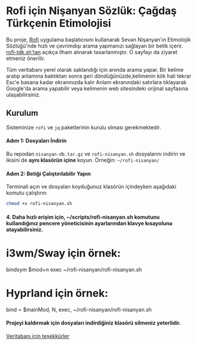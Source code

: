# Rofi için Nişanyan Sözlük: Çağdaş Türkçenin Etimolojisi

Bu proje, [Rofi](https://github.com/davatorium/rofi) uygulama başlatıcısını kullanarak Sevan Nişanyan'ın Etimolojik Sözlüğü'nde hızlı ve çevrimdışı arama yapmanızı sağlayan bir betik içerir.
[rofi-tdk.sh'tan](https://github.com/metwse/rofi-tdk.sh/tree/main) açıkça ilham alınarak tasarlanmıştır. O sayfayı da ziyaret etmeniz önerilir.

Tüm veritabanı yerel olarak saklandığı için anında arama yapar. 
Bir kelime aratıp anlamına baktıktan sonra geri döndüğünüzde,kelimenin kök hali tekrar Esc'e basana kadar ekranınızda kalır
Anlam ekranındaki satırlara tıklayarak Google'da arama yapabilir veya kelimenin web sitesindeki orijinal sayfasına ulaşabilirsiniz.

## Kurulum

Sisteminize `rofi` ve `jq` paketlerinin kurulu olması gerekmektedir.

#### Adım 1: Dosyaları İndirin

Bu repodan `nisanyan-db.tar.gz` ve `rofi-nisanyan.sh` dosyalarını indirin ve ikisini de **aynı klasörün içine** koyun. Örneğin: `~/rofi-nisanyan/`

#### Adım 2: Betiği Çalıştırılabilir Yapın

Terminali açın ve dosyaları koyduğunuz klasörün içindeyken aşağıdaki komutu çalıştırın:

```bash
chmod +x rofi-nisanyan.sh
 ```

#### 4. Daha hızlı erişim için, ~/scripts/rofi-nisanyan.sh komutunu kullandığınız pencere yöneticisinin ayarlarından  klavye kısayoluna atayabilirsiniz.
# i3wm/Sway için örnek:
bindsym $mod+n exec ~/rofi-nisanyan/rofi-nisanyan.sh

# Hyprland için örnek:
bind = $mainMod, N, exec, ~/rofi-nisanyan/rofi-nisanyan.sh

#### Projeyi kaldırmak için dosyaları indirdiğiniz klasörü silmeniz yeterlidir.

[Veritabanı için teşekkürler](https://www.kaggle.com/datasets/agmmnn/nisanyansozluk-updated)
